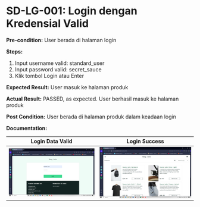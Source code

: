 # SD-LG-001: Login dengan Kredensial Valid

**Pre-condition:**
User berada di halaman login

**Steps:**
1. Input username valid: standard_user
2. Input password valid: secret_sauce
3. Klik tombol Login atau Enter

**Expected Result:**
User masuk ke halaman  produk

**Actual Result:**
PASSED, as expected. User berhasil masuk ke halaman produk

**Post Condition:**
User berada di halaman  produk dalam keadaan login

**Documentation:**

| Login Data Valid | Login Success |
|------------------|---------------|
| ![Login data valid](../documentations/login-data-valid-01.png) | ![Login Success](../documentations/login-success-01.png) |

